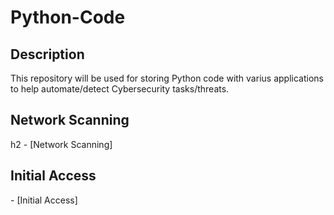 # Python-Code

<h2>Description</h2>
This repository will be used for storing Python code with varius applications to help automate/detect Cybersecurity tasks/threats.
<br />

<h2>Network Scanning</h2>h2
- [Network Scanning]

<h2>Initial Access</h2>
- [Initial Access]


<!--
 ```diff
- text in red
+ text in green
! text in orange
# text in gray
@@ text in purple (and bold)@@
```
--!>
